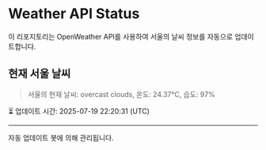 
# Weather API Status

이 리포지토리는 OpenWeather API를 사용하여 서울의 날씨 정보를 자동으로 업데이트합니다.

## 현재 서울 날씨
> 서울의 현재 날씨: overcast clouds, 온도: 24.37°C, 습도: 97%

⏳ 업데이트 시간: 2025-07-19 22:20:31 (UTC)

---
자동 업데이트 봇에 의해 관리됩니다.
